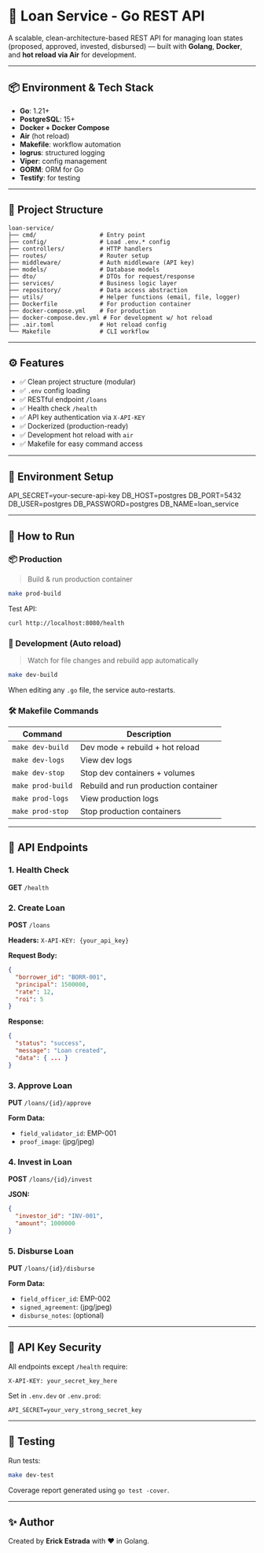 # 💸 Loan Service - Go REST API

A scalable, clean-architecture-based REST API for managing loan states (proposed, approved, invested, disbursed) — built with **Golang**, **Docker**, and **hot reload via Air** for development.

---

## 📦 Environment & Tech Stack

- **Go**: 1.21+
- **PostgreSQL**: 15+
- **Docker + Docker Compose**
- **Air** (hot reload)
- **Makefile**: workflow automation
- **logrus**: structured logging
- **Viper**: config management
- **GORM**: ORM for Go
- **Testify**: for testing

---

## 📂 Project Structure

```
loan-service/
├── cmd/                  # Entry point
├── config/               # Load .env.* config
├── controllers/          # HTTP handlers
├── routes/               # Router setup
├── middleware/           # Auth middleware (API key)
├── models/               # Database models
├── dto/                  # DTOs for request/response
├── services/             # Business logic layer
├── repository/           # Data access abstraction
├── utils/                # Helper functions (email, file, logger)
├── Dockerfile            # For production container
├── docker-compose.yml    # For production
├── docker-compose.dev.yml # For development w/ hot reload
├── .air.toml             # Hot reload config
└── Makefile              # CLI workflow
```

---

## ⚙️ Features

- ✅ Clean project structure (modular)
- ✅ `.env` config loading
- ✅ RESTful endpoint `/loans`
- ✅ Health check `/health`
- ✅ API key authentication via `X-API-KEY`
- ✅ Dockerized (production-ready)
- ✅ Development hot reload with `air`
- ✅ Makefile for easy command access

---

## 🔐 Environment Setup

API_SECRET=your-secure-api-key
DB_HOST=postgres
DB_PORT=5432
DB_USER=postgres
DB_PASSWORD=postgres
DB_NAME=loan_service

---

## 🚀 How to Run

### 📦 Production

> Build & run production container

```bash
make prod-build
```

Test API:

```bash
curl http://localhost:8080/health
```

### 🔁 Development (Auto reload)

> Watch for file changes and rebuild app automatically

```bash
make dev-build
```

When editing any `.go` file, the service auto-restarts.

### 🛠️ Makefile Commands

| Command            | Description                             |
|-------------------|-----------------------------------------|
| `make dev-build`  | Dev mode + rebuild + hot reload         |
| `make dev-logs`   | View dev logs                           |
| `make dev-stop`   | Stop dev containers + volumes           |
| `make prod-build` | Rebuild and run production container    |
| `make prod-logs`  | View production logs                    |
| `make prod-stop`  | Stop production containers              |

---

## 🧪 API Endpoints

### 1. Health Check
**GET** `/health`

### 2. Create Loan
**POST** `/loans`

**Headers:**
`X-API-KEY: {your_api_key}`

**Request Body:**
```json
{
  "borrower_id": "BORR-001",
  "principal": 1500000,
  "rate": 12,
  "roi": 5
}
```

**Response:**
```json
{
  "status": "success",
  "message": "Loan created",
  "data": { ... }
}
```

### 3. Approve Loan
**PUT** `/loans/{id}/approve`

**Form Data:**
- `field_validator_id`: EMP-001
- `proof_image`: (jpg/jpeg)

### 4. Invest in Loan
**POST** `/loans/{id}/invest`

**JSON:**
```json
{
  "investor_id": "INV-001",
  "amount": 1000000
}
```

### 5. Disburse Loan
**PUT** `/loans/{id}/disburse`

**Form Data:**
- `field_officer_id`: EMP-002
- `signed_agreement`: (jpg/jpeg)
- `disburse_notes`: (optional)

---

## 🔐 API Key Security

All endpoints except `/health` require:

```
X-API-KEY: your_secret_key_here
```

Set in `.env.dev` or `.env.prod`:

```
API_SECRET=your_very_strong_secret_key
```

---

## 🧪 Testing

Run tests:

```bash
make dev-test
```

Coverage report generated using `go test -cover`.

---

## ✨ Author

Created by **Erick Estrada** with ❤️ in Golang.